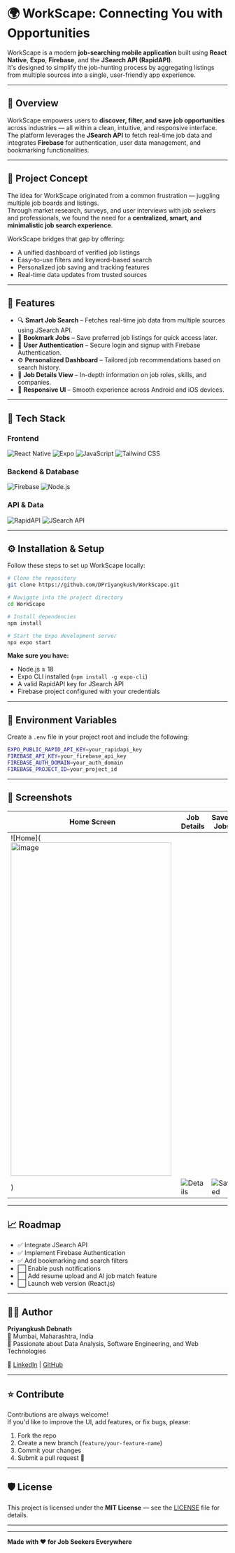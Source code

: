 # 🌍 WorkScape: Connecting You with Opportunities

WorkScape is a modern **job-searching mobile application** built using **React Native**, **Expo**, **Firebase**, and the **JSearch API (RapidAPI)**.  
It's designed to simplify the job-hunting process by aggregating listings from multiple sources into a single, user-friendly app experience.

---

## 🚀 Overview

WorkScape empowers users to **discover, filter, and save job opportunities** across industries — all within a clean, intuitive, and responsive interface.  
The platform leverages the **JSearch API** to fetch real-time job data and integrates **Firebase** for authentication, user data management, and bookmarking functionalities.

---

## 🎯 Project Concept

The idea for WorkScape originated from a common frustration — juggling multiple job boards and listings.  
Through market research, surveys, and user interviews with job seekers and professionals, we found the need for a **centralized, smart, and minimalistic job search experience**.

WorkScape bridges that gap by offering:
- A unified dashboard of verified job listings  
- Easy-to-use filters and keyword-based search  
- Personalized job saving and tracking features  
- Real-time data updates from trusted sources  

---

## 🧠 Features

- 🔍 **Smart Job Search** – Fetches real-time job data from multiple sources using JSearch API.  
- 🔖 **Bookmark Jobs** – Save preferred job listings for quick access later.  
- 👤 **User Authentication** – Secure login and signup with Firebase Authentication.  
- ⚙️ **Personalized Dashboard** – Tailored job recommendations based on search history.  
- 💼 **Job Details View** – In-depth information on job roles, skills, and companies.  
- 📱 **Responsive UI** – Smooth experience across Android and iOS devices.  

---

## 🧩 Tech Stack

### Frontend
![React Native](https://img.shields.io/badge/React_Native-20232A?style=for-the-badge&logo=react&logoColor=61DAFB)
![Expo](https://img.shields.io/badge/Expo-000020?style=for-the-badge&logo=expo&logoColor=white)
![JavaScript](https://img.shields.io/badge/JavaScript-F7DF1E?style=for-the-badge&logo=javascript&logoColor=black)
![Tailwind CSS](https://img.shields.io/badge/Tailwind_CSS-06B6D4?style=for-the-badge&logo=tailwindcss&logoColor=white)

### Backend & Database
![Firebase](https://img.shields.io/badge/Firebase-FFCA28?style=for-the-badge&logo=firebase&logoColor=black)
![Node.js](https://img.shields.io/badge/Node.js-339933?style=for-the-badge&logo=nodedotjs&logoColor=white)

### API & Data
![RapidAPI](https://img.shields.io/badge/RapidAPI-0096D6?style=for-the-badge&logo=rapidapi&logoColor=white)
![JSearch API](https://img.shields.io/badge/JSearch_API-1E90FF?style=for-the-badge&logo=apifox&logoColor=white)

---

## ⚙️ Installation & Setup

Follow these steps to set up WorkScape locally:

```bash
# Clone the repository
git clone https://github.com/DPriyangkush/WorkScape.git

# Navigate into the project directory
cd WorkScape

# Install dependencies
npm install

# Start the Expo development server
npx expo start
```

**Make sure you have:**
- Node.js ≥ 18
- Expo CLI installed (`npm install -g expo-cli`)
- A valid RapidAPI key for JSearch API
- Firebase project configured with your credentials

---

## 🔑 Environment Variables

Create a `.env` file in your project root and include the following:

```bash
EXPO_PUBLIC_RAPID_API_KEY=your_rapidapi_key
FIREBASE_API_KEY=your_firebase_api_key
FIREBASE_AUTH_DOMAIN=your_auth_domain
FIREBASE_PROJECT_ID=your_project_id
```

---

## 📸 Screenshots

| Home Screen | Job Details | Saved Jobs |
|-------------|-------------|------------|
| ![Home](<img width="367" height="763" alt="image" src="https://github.com/user-attachments/assets/4dc6862a-2bc3-44b0-9b44-9ec012f5a544" />
) | ![Details](link-to-image) | ![Saved](link-to-image) |

---

## 📈 Roadmap

- ✅ Integrate JSearch API
- ✅ Implement Firebase Authentication
- ✅ Add bookmarking and search filters
- ⬜ Enable push notifications
- ⬜ Add resume upload and AI job match feature
- ⬜ Launch web version (React.js)

---

## 🧑‍💻 Author

**Priyangkush Debnath**  
📍 Mumbai, Maharashtra, India  
💼 Passionate about Data Analysis, Software Engineering, and Web Technologies
 
🔗 [LinkedIn](https://linkedin.com/in/your-profile) | [GitHub](https://github.com/DPriyangkush)

---

## ⭐ Contribute

Contributions are always welcome!  
If you'd like to improve the UI, add features, or fix bugs, please:

1. Fork the repo
2. Create a new branch (`feature/your-feature-name`)
3. Commit your changes
4. Submit a pull request 🚀

---

## 🛡️ License

This project is licensed under the **MIT License** — see the [LICENSE](LICENSE) file for details.

---


---

**Made with ❤️ for Job Seekers Everywhere**
